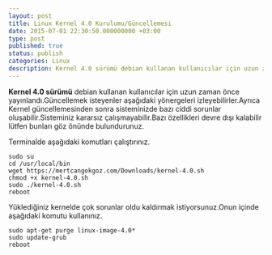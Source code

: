 ```yaml
---
layout: post
title: Linux Kernel 4.0 Kurulumu/Güncellemesi
date: 2015-07-01 22:30:50.000000000 +03:00
type: post
published: true
status: publish
categories: Linux
description: Kernel 4.0 sürümü debian kullanan kullanıcılar için uzun zaman önce yayınlandı.Güncellemek isteyenler aşağıdaki yönergeleri izleyebilirler.Ayrıca
---
```


**Kernel 4.0 sürümü** debian kullanan kullanıcılar için uzun zaman önce yayınlandı.Güncellemek isteyenler aşağıdaki yönergeleri izleyebilirler.Ayrıca Kernel güncellemesinden sonra sisteminizde bazı ciddi sorunlar oluşabilir.Sisteminiz kararsız çalışmayabilir.Bazı özellikleri devre dışı kalabilir lütfen bunları göz önünde bulundurunuz.

Terminalde aşağıdaki komutları çalıştırınız.

    sudo su
    cd /usr/local/bin
    wget https://mertcangokgoz.com/Downloads/kernel-4.0.sh
    chmod +x kernel-4.0.sh
    sudo ./kernel-4.0.sh
    reboot

Yüklediğiniz kernelde çok sorunlar oldu kaldırmak istiyorsunuz.Onun içinde aşağıdaki komutu kullanınız.

    sudo apt-get purge linux-image-4.0*
    sudo update-grub
    reboot
